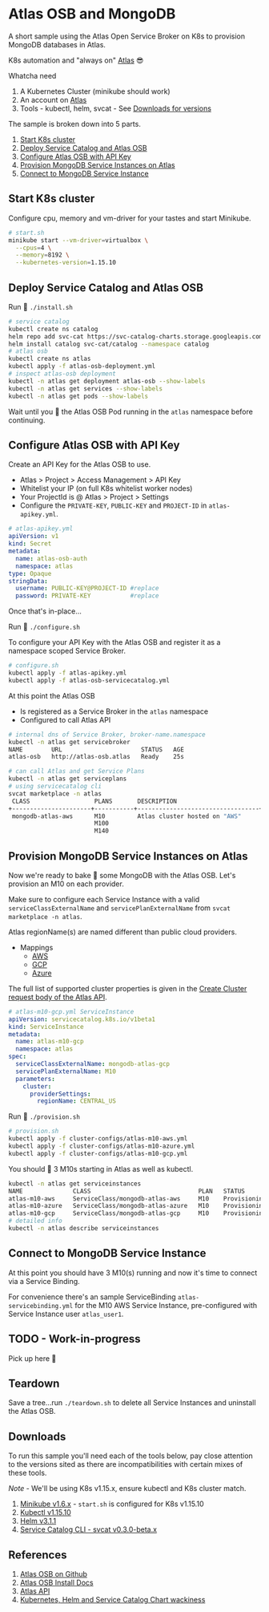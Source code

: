 # Atlas OSB and MongoDB

A short sample using the Atlas Open Service Broker on K8s to provision MongoDB databases in Atlas.

K8s automation and "always on" [Atlas](https://www.mongodb.com/cloud/atlas) :sunglasses:

Whatcha need

1. A Kubernetes Cluster (minikube should work)
1. An account on [Atlas](https://cloud.mongodb.com)
1. Tools - kubectl, helm, svcat - See [Downloads for versions](#/downloads)

The sample is broken down into 5 parts.

1. [Start K8s cluster](#start-k8s-cluster)
1. [Deploy Service Catalog and Atlas OSB](#deploy-service-catalog-and-atlas-osb)
1. [Configure Atlas OSB with API Key](#configure-atlas-osb-with-api-key)
1. [Provision MongoDB Service Instances on Atlas](#provision-mongodb-service-instances-on-atlas)
1. [Connect to MongoDB Service Instance](#connect-to-mongodb-service-instance)

## Start K8s cluster

Configure cpu, memory and vm-driver for your tastes and start Minikube.

```bash
# start.sh
minikube start --vm-driver=virtualbox \
  --cpus=4 \
  --memory=8192 \
  --kubernetes-version=1.15.10
```

## Deploy Service Catalog and Atlas OSB

Run :runner: `./install.sh`

```bash
# service catalog
kubectl create ns catalog
helm repo add svc-cat https://svc-catalog-charts.storage.googleapis.com
helm install catalog svc-cat/catalog --namespace catalog
# atlas osb
kubectl create ns atlas
kubectl apply -f atlas-osb-deployment.yml
# inspect atlas-osb deployment
kubectl -n atlas get deployment atlas-osb --show-labels
kubectl -n atlas get services --show-labels
kubectl -n atlas get pods --show-labels
```

Wait until you :eyes: the Atlas OSB Pod running in the `atlas` namespace before continuing.

## Configure Atlas OSB with API Key

Create an API Key for the Atlas OSB to use.

* Atlas > Project > Access Management > API Key
* Whitelist your IP (on full K8s whitelist worker nodes)
* Your ProjectId is @ Atlas > Project > Settings
* Configure the `PRIVATE-KEY`, `PUBLIC-KEY` and `PROJECT-ID` in `atlas-apikey.yml`.


```yaml
# atlas-apikey.yml
apiVersion: v1
kind: Secret
metadata:
  name: atlas-osb-auth
  namespace: atlas
type: Opaque
stringData:
  username: PUBLIC-KEY@PROJECT-ID #replace
  password: PRIVATE-KEY           #replace
```

Once that's in-place...

Run :runner: `./configure.sh`

To configure your API Key with the Atlas OSB and register it as a namespace scoped Service Broker.

```bash
# configure.sh
kubectl apply -f atlas-apikey.yml
kubectl apply -f atlas-osb-servicecatalog.yml
```

At this point the Atlas OSB

* Is registered as a Service Broker in the `atlas` namespace
* Configured to call Atlas API

```bash
# internal dns of Service Broker, broker-name.namespace
kubectl -n atlas get servicebroker
NAME        URL                      STATUS   AGE
atlas-osb   http://atlas-osb.atlas   Ready    25s

# can call Atlas and get Service Plans
kubectl -n atlas get serviceplans
# using servicecatalog cli
svcat marketplace -n atlas
 CLASS                  PLANS       DESCRIPTION             
+----------------------+-----------+----------------------------------+
 mongodb-atlas-aws      M10         Atlas cluster hosted on "AWS"     
                        M100                                          
                        M140                                      
```

## Provision MongoDB Service Instances on Atlas

Now we're ready to bake :cake: some MongoDB with the Atlas OSB.  Let's provision an M10 on each provider.

Make sure to configure each Service Instance with a valid `serviceClassExternalName` and `servicePlanExternalName` from `svcat marketplace -n atlas`.

Atlas regionName(s) are named different than public cloud providers.

* Mappings
  * [AWS](https://docs.atlas.mongodb.com/reference/amazon-aws/)
  * [GCP](https://docs.atlas.mongodb.com/reference/google-gcp/)
  * [Azure](https://docs.atlas.mongodb.com/reference/microsoft-azure/)

The full list of supported cluster properties is given in the [Create Cluster request body of the Atlas API](https://docs.atlas.mongodb.com/reference/api/clusters-create-one/#request-body-parameters).

```yaml
# atlas-m10-gcp.yml ServiceInstance
apiVersion: servicecatalog.k8s.io/v1beta1
kind: ServiceInstance
metadata:
  name: atlas-m10-gcp
  namespace: atlas
spec:
  serviceClassExternalName: mongodb-atlas-gcp
  servicePlanExternalName: M10
  parameters:
    cluster:
      providerSettings:
        regionName: CENTRAL_US
```

Run :runner: `./provision.sh`

```bash
# provision.sh
kubectl apply -f cluster-configs/atlas-m10-aws.yml
kubectl apply -f cluster-configs/atlas-m10-azure.yml
kubectl apply -f cluster-configs/atlas-m10-gcp.yml
```

You should :eyes: 3 M10s starting in Atlas as well as kubectl.

```bash
kubectl -n atlas get serviceinstances        
NAME              CLASS                              PLAN   STATUS         AGE
atlas-m10-aws     ServiceClass/mongodb-atlas-aws     M10    Provisioning   37s
atlas-m10-azure   ServiceClass/mongodb-atlas-azure   M10    Provisioning   37s
atlas-m10-gcp     ServiceClass/mongodb-atlas-gcp     M10    Provisioning   37s
# detailed info
kubectl -n atlas describe serviceinstances
```

## Connect to MongoDB Service Instance

At this point you should have 3 M10(s) running and now it's time to connect via a Service Binding.

For convenience there's an sample ServiceBinding `atlas-servicebinding.yml` for the M10 AWS Service Instance, pre-configured with Service Instance user `atlas_user1`.

## TODO - Work-in-progress

Pick up here :truck:

## Teardown

Save a tree...run `./teardown.sh` to delete all Service Instances and uninstall the Atlas OSB.

## Downloads

To run this sample you'll need each of the tools below, pay close attention to the versions sited as there are incompatibilities with certain mixes of these tools.

*Note* - We'll be using K8s v1.15.x, ensure kubectl and K8s cluster match.

1. [Minikube v1.6.x](https://minikube.sigs.k8s.io/docs/start/) - `start.sh` is configured for K8s v1.15.10
1. [Kubectl v1.15.10](https://kubernetes.io/docs/tasks/tools/install-kubectl/)
1. [Helm v3.1.1](https://helm.sh/docs/intro/install/)
1. [Service Catalog CLI - svcat  v0.3.0-beta.x](https://github.com/kubernetes-sigs/service-catalog/blob/master/docs/install.md#installing-the-service-catalog-cli)

## References

1. [Atlas OSB on Github](https://github.com/mongodb/mongodb-atlas-service-broker)
1. [Atlas OSB Install Docs](https://docs.mongodb.com/atlas-open-service-broker/current/installation/)
1. [Atlas API](https://docs.atlas.mongodb.com/reference/api-resources/)
1. [Kubernetes, Helm and Service Catalog Chart wackiness](https://stackoverflow.com/questions/58481850/no-matches-for-kind-deployment-in-version-extensions-v1beta1)
